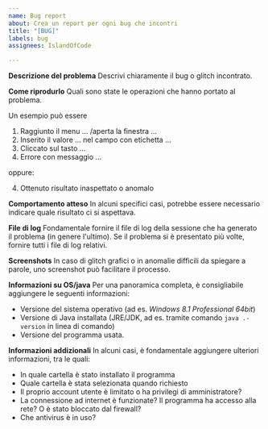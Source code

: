 ```yaml
---
name: Bug report
about: Crea un report per ogni bug che incontri
title: "[BUG]"
labels: bug
assignees: IslandOfCode

---
```


**Descrizione del problema**
Descrivi chiaramente il bug o glitch incontrato.

**Come riprodurlo**
Quali sono state le operazioni che hanno portato al problema.

Un esempio può essere
1. Raggiunto il menu  ... /aperta la finestra ...
2. Inserito il valore ... nel campo con etichetta ...
3. Cliccato sul tasto ...
4. Errore con messaggio ...

oppure: 

4. Ottenuto risultato inaspettato o anomalo

**Comportamento atteso**
In alcuni specifici casi, potrebbe essere necessario indicare quale risultato ci si aspettava.

**File di log**
Fondamentale fornire il file di log della sessione che ha generato il problema (in genere l'ultimo).
Se il problema si è presentato più volte, fornire tutti i file di log relativi.

**Screenshots**
In caso di glitch grafici o in anomalie difficili da spiegare a parole, uno screenshot può facilitare il processo.

**Informazioni su OS/java**
Per una panoramica completa, è consigliabile aggiungere le seguenti informazioni:
 - Versione del sistema operativo (ad es. _Windows 8.1 Professional 64bit_)
 - Versione di Java installata (JRE/JDK, ad es. tramite comando `java .-version` in linea di comando)
 - Versione del programma usata.

**Informazioni addizionali**
In alcuni casi, è fondamentale aggiungere ulteriori informazioni, tra le quali:
 - In quale cartella è stato installato il programma
 - Quale cartella è stata selezionata quando richiesto
 - Il proprio account utente è limitato o ha privilegi di amministratore?
 - La connessione ad internet è funzionate? Il programma ha accesso alla rete? O è stato bloccato dal firewall?
 - Che antivirus è in uso?
